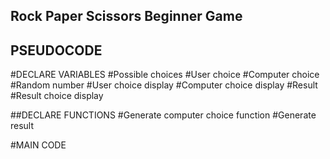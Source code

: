## Rock Paper Scissors Beginner Game

## PSEUDOCODE
#DECLARE VARIABLES
#Possible choices
#User choice
#Computer choice
#Random number
#User choice display
#Computer choice display
#Result 
#Result choice display

##DECLARE FUNCTIONS
#Generate computer choice function
#Generate result


#MAIN CODE